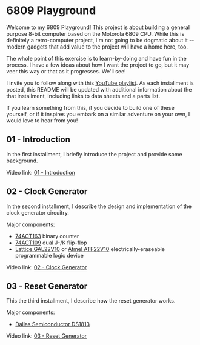 # 6809 Playground

Welcome to my 6809 Playground!  This project is about building a general
purpose 8-bit computer based on the Motorola 6809 CPU.  While this is
definitely a retro-computer project, I'm not going to be dogmatic about
it -- modern gadgets that add value to the project will have a home here,
too.

The whole point of this exercise is to learn-by-doing and have fun in the
process.  I have a few ideas about how I want the project to go, but it
may veer this way or that as it progresses.  We'll see!

I invite you to follow along with this [YouTube playlist](https://youtube.com/playlist?list=PL_E3Je1H0xrvq1AOL1zlwj3LmrBiK8FJb).  As each
installment is posted, this README will be updated with additional information
about the that installment, including links to data sheets and a parts list.

If you learn something from this, if you decide to build one of these
yourself, or if it inspires you embark on a similar adventure on your own,
I would love to hear from you!

## 01 - Introduction

In the first installment, I briefly introduce the project and provide some
background.

Video link: [01 - Introduction](https://youtu.be/d_VZdUXh_dU)

## 02 - Clock Generator

In the second installment, I describe the design and implementation of
the clock generator circuitry.

Major components:
* [74ACT163](https://www.ti.com/lit/ds/symlink/cd74act163.pdf) binary counter
* [74ACT109](https://www.ti.com/lit/ds/symlink/cd74act109.pdf) dual J-/K flip-flop
* [Lattice GAL22V10](https://web.mit.edu/6.115/www/document/gal22v10.pdf) or
  [Atmel ATF22V10](https://www.mouser.com/datasheet/2/268/doc0735-1369018.pdf)
  electrically-eraseable programmable logic device

Video link: [02 - Clock Generator](https://youtu.be/Hb_b3B4GNCY)

## 03 - Reset Generator

This the third installment, I describe how the reset generator works.

Major components:
* [Dallas Semiconductor DS1813](https://www.mouser.com/datasheet/2/609/DS1813-3122044.pdf)

Video link: [03 - Reset Generator](https://youtu.be/o6EI-TFBSVA)
